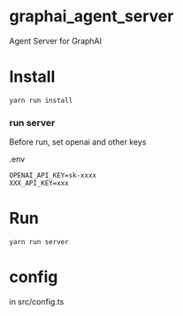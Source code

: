 # graphai_agent_server

Agent Server for GraphAI

# Install

```
yarn run install
```

### run server
Before run, set openai and other keys

.env
```
OPENAI_API_KEY=sk-xxxx
XXX_API_KEY=xxx
```


# Run

```
yarn run server
```

# config

in src/config.ts

